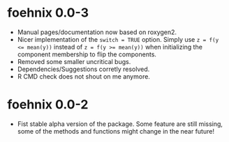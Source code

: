 
# foehnix 0.0-3

* Manual pages/documentation now based on roxygen2.
* Nicer implementation of the `switch = TRUE` option. Simply
  use `z = f(y <= mean(y))` instead of `z = f(y >= mean(y))`
  when initializing the component membership to flip the components.
* Removed some smaller uncritical bugs.
* Dependencies/Suggestions corretly resolved.
* R CMD check does not shout on me anymore.

# foehnix 0.0-2

* Fist stable alpha version of the package. Some feature are still missing,
  some of the methods and functions might change in the near future!
